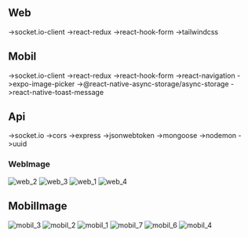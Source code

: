 ## Web 
 ->socket.io-client
 ->react-redux
 ->react-hook-form
 ->tailwindcss

 ## Mobil
 ->socket.io-client
 ->react-redux
 ->react-hook-form
 ->react-navigation
 ->expo-image-picker
 ->@react-native-async-storage/async-storage
 ->react-native-toast-message

 ## Api
 ->socket.io
 ->cors
 ->express
 ->jsonwebtoken
 ->mongoose
 ->nodemon
 ->uuid


 ### WebImage
 ![web_2](https://github.com/user-attachments/assets/2e60d167-cf38-4991-991e-be0050bafb96)
 ![web_3](https://github.com/user-attachments/assets/691aa74d-b457-46ea-a538-e642c54c8936)
 ![web_1](https://github.com/user-attachments/assets/384b2038-56c4-4dbd-9a98-c32f96ffb819)
 ![web_4](https://github.com/user-attachments/assets/702f5bda-d91e-4168-8a21-f4e366bd5ca3)

 ## MobilImage
 ![mobil_3](https://github.com/user-attachments/assets/bc3874e4-5450-46f5-833c-8cac5d572b19)
 ![mobil_2](https://github.com/user-attachments/assets/c35ba5cc-46de-4c21-8fc1-5cbd8c02cd3f)
 ![mobil_1](https://github.com/user-attachments/assets/95c239c1-38cf-4c5a-81b4-7107ecd5fec8)
 ![mobil_7](https://github.com/user-attachments/assets/0b5ea1f6-0a5d-4429-af25-b5ac0df46439)
 ![mobil_6](https://github.com/user-attachments/assets/c55deb34-ab52-4fc4-869d-94baa4c3cb2b)
 ![mobil_4](https://github.com/user-attachments/assets/3bf84159-f204-43b5-b02e-356f9c093ed6)

 
